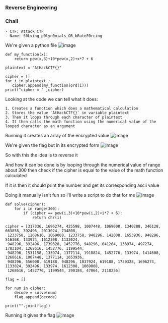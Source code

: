 <h3> Reverse Engineering </h3>

### Chall
    - CTF: Attack CTF
    - Name: S0Lving_p0lyn0mials_OR_bRuteF0rcing

We're given a python file 
![image](https://user-images.githubusercontent.com/113513376/222312353-4416326d-6715-4dff-9302-535f36df72f4.png)

```
def my_function(x):
    return pow(x,3)+10*pow(x,2)+x*7 + 6

plaintext = "AtHackCTF{}"

cipher = []
for i in plaintext : 
   cipher.append(my_function(ord(i)))
print("cipher = " ,cipher)
```

Looking at the code we can tell what it does:

```
1. Creates a function which does a mathematical calculation
2. Stores the value `AtHackCTF{}` in variable plaintext
3. Then it loops through each character of plaintext 
4. It then calls the math function using the numerical value of the looped character as an argument
```

Running it creates an array of the encrypted value
![image](https://user-images.githubusercontent.com/113513376/222312807-c9e06fcb-2fd7-46c0-902a-bf86e3bc7cd3.png)

We're given the flag but in its encrypted form
![image](https://user-images.githubusercontent.com/113513376/222312923-ed981882-e643-442a-96b0-b4bfbdf8526a.png)

So with this the idea is to reverse it

And how it can be done is by looping through the numerical value of range about 300 then check if the cipher is equal to the value of the math function calculated

If it is then it should print the number and get its corresponding ascii value

Doing it manually isn't fun so i'll write a script to do that for me
![image](https://user-images.githubusercontent.com/113513376/222314523-4d11d9e0-95ac-4d6c-91c7-0f20dc679722.png)

```
def solve(cipher):
    for i in range(300):
        if (cipher == pow(i,3)+10*pow(i,2)+i*7 + 6):
            return chr(i)

cipher = [317336, 1696274, 425598, 1007448, 1069008, 1340288, 346128, 663858, 392496, 2013024, 734808,
 1233758, 1268616, 1069008, 1233758, 948296, 142008, 1653936, 948296, 516368, 133974, 1612308, 1133024, 
 948296, 392496, 1739328, 1452776, 948296, 641264, 133974, 497274, 1783104, 1268616, 1452776, 1199544,
 948296, 1531158, 133974, 1377114, 1918824, 1452776, 133974, 1414608, 1268616, 1007448, 1377114, 1653936,
 948296, 556008, 619188, 948296, 1037924, 619188, 1739328, 1696274, 1133024, 392496, 133974, 1612308, 1069008, 
 1268616, 1452776, 1199544, 290184, 47064, 2110256]

flag = []

for num in cipher:
    decode = solve(num)
    flag.append(decode)

print("".join(flag))
```

Running it gives the flag
![image](https://user-images.githubusercontent.com/113513376/222314631-deb142f4-e5a7-4769-8875-683198c8f207.png)


